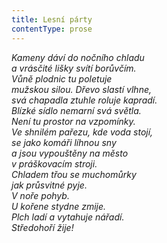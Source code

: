 ```yaml
---
title: Lesní párty
contentType: prose
---
```


<section>

_Kameny dáví do nočního chladu  
a vrásčité lišky svítí borůvčím.  
Vůně plodnic tu poletuje  
mužskou silou. Dřevo slastí vlhne,  
svá chapadla ztuhle roluje kapradí.  
Blízké sídlo nemarní svá světla.  
Není tu prostor na vzpomínky.  
Ve shnilém pařezu, kde voda stojí,  
se jako komáři líhnou sny  
a jsou vypouštěny na město  
v práškovacím stroji.  
Chladem třou se muchomůrky  
jak průsvitné pyje.  
V noře pohyb.  
U kořene stydne zmije.  
Plch ladí a vytahuje nářadí.  
Středohoří žije!_

</section>
